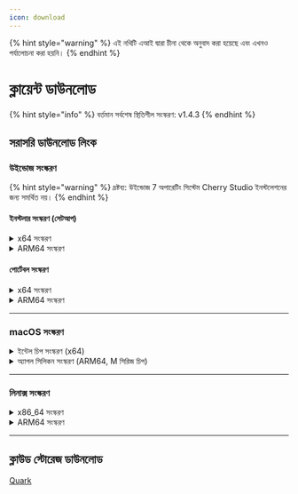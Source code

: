 ```yaml
---
icon: download
---
```


{% hint style="warning" %}
এই নথিটি এআই দ্বারা চীনা থেকে অনুবাদ করা হয়েছে এবং এখনও পর্যালোচনা করা হয়নি।
{% endhint %}

# ক্লায়েন্ট ডাউনলোড

{% hint style="info" %}
বর্তমান সর্বশেষ স্থিতিশীল সংস্করণ: v1.4.3
{% endhint %}

## সরাসরি ডাউনলোড লিংক

### উইন্ডোজ সংস্করণ

{% hint style="warning" %}
দ্রষ্টব্য: উইন্ডোজ 7 অপারেটিং সিস্টেম Cherry Studio ইনস্টলেশনের জন্য সমর্থিত নয়।
{% endhint %}

#### ইনস্টলার সংস্করণ (সেটআপ)

<details>

<summary>x64 সংস্করণ</summary>

প্রধান লিংক:

【[Cherry Studio অফিসিয়াল ওয়েবসাইট](https://cherry-ai.com/download)】 【[GitHub](https://github.com/CherryHQ/cherry-studio/releases/download/v1.4.3/Cherry-Studio-1.4.3-x64-setup.exe)】

বিকল্প লিংক:

【[লিংক 1](https://download-cf.ocoolai.com/https://github.com/CherryHQ/cherry-studio/releases/download/v1.4.3/Cherry-Studio-1.4.3-x64-setup.exe)】 【[লিংক 2](https://download.ocoolai.com/https://github.com/CherryHQ/cherry-studio/releases/download/v1.4.3/Cherry-Studio-1.4.3-x64-setup.exe)】 【[লিংক 3](https://download.ocoolai.online/https://github.com/CherryHQ/cherry-studio/releases/download/v1.4.3/Cherry-Studio-1.4.3-x64-setup.exe)】

</details>

<details>

<summary>ARM64 সংস্করণ</summary>

প্রধান লিংক:

【[Cherry Studio অফিসিয়াল ওয়েবসাইট](https://cherry-ai.com/download)】 【[GitHub](https://github.com/CherryHQ/cherry-studio/releases/download/v1.4.3/Cherry-Studio-1.4.3-arm64-setup.exe)】

বিকল্প লিংক:

【[লিংক 1](https://download-cf.ocoolai.com/https://github.com/CherryHQ/cherry-studio/releases/download/v1.4.3/Cherry-Studio-1.4.3-arm64-setup.exe)】 【[লিংক 2](https://download.ocoolai.com/https://github.com/CherryHQ/cherry-studio/releases/download/v1.4.3/Cherry-Studio-1.4.3-arm64-setup.exe)】 【[লিংক 3](https://download.ocoolai.online/https://github.com/CherryHQ/cherry-studio/releases/download/v1.4.3/Cherry-Studio-1.4.3-arm64-setup.exe)】

</details>

#### পোর্টেবল সংস্করণ

<details>

<summary>x64 সংস্করণ</summary>

প্রধান লিংক:

【[Cherry Studio অফিসিয়াল ওয়েবসাইট](https://cherry-ai.com/download)】 【[GitHub](https://github.com/CherryHQ/cherry-studio/releases/download/v1.4.3/Cherry-Studio-1.4.3-x64-portable.exe)】

বিকল্প লিংক:

【[লিংক 1](https://download-cf.ocoolai.com/https://github.com/CherryHQ/cherry-studio/releases/download/v1.4.3/Cherry-Studio-1.4.3-x64-portable.exe)】 【[লিংক 2](https://download.ocoolai.com/https://github.com/CherryHQ/cherry-studio/releases/download/v1.4.3/Cherry-Studio-1.4.3-x64-portable.exe)】 【[লিংক 3](https://download.ocoolai.online/https://github.com/CherryHQ/cherry-studio/releases/download/v1.4.3/Cherry-Studio-1.4.3-x64-portable.exe)】

</details>

<details>

<summary>ARM64 সংস্করণ</summary>

প্রধান লিংক:

【[Cherry Studio অফিসিয়াল ওয়েবসাইট](https://cherry-ai.com/download)】 【[GitHub](https://github.com/CherryHQ/cherry-studio/releases/download/v1.4.3/Cherry-Studio-1.4.3-arm64-portable.exe)】

বিকল্প লিংক:

【[লিংক 1](https://download-cf.ocoolai.com/https://github.com/CherryHQ/cherry-studio/releases/download/v1.4.3/Cherry-Studio-1.4.3-arm64-portable.exe)】 【[লিংك 2](https://download.ocoolai.com/https://github.com/CherryHQ/cherry-studio/releases/download/v1.4.3/Cherry-Studio-1.4.3-arm64-portable.exe)】 【[লিংক 3](https://download.ocoolai.online/https://github.com/CherryHQ/cherry-studio/releases/download/v1.4.3/Cherry-Studio-1.4.3-arm64-portable.exe)】

</details>

***

### macOS সংস্করণ

<details>

<summary>ইন্টেল চিপ সংস্করণ (x64)</summary>

প্রধান লিংক:

【[Cherry Studio অফিসিয়াল ওয়েবসাইট](https://cherry-ai.com/download)】 【[GitHub](https://github.com/CherryHQ/cherry-studio/releases/download/v1.4.3/Cherry-Studio-1.4.3-x64.dmg)】

বিকল্প লিংক:

【[লিংক 1](https://download-cf.ocoolai.com/https://github.com/CherryHQ/cherry-studio/releases/download/v1.4.3/Cherry-Studio-1.4.3-x64.dmg)】 【[লিংক 2](https://download.ocoolai.com/https://github.com/CherryHQ/cherry-studio/releases/download/v1.4.3/Cherry-Studio-1.4.3-x64.dmg)】 【[লিংক 3](https://download.ocoolai.online/https://github.com/CherryHQ/cherry-studio/releases/download/v1.4.3/Cherry-Studio-1.4.3-x64.dmg)】

</details>

<details>

<summary>অ্যাপল সিলিকন সংস্করণ (ARM64, M সিরিজ চিপ)</summary>

প্রধান লিংক:

【[Cherry Studio অফিসিয়াল ওয়েবসাইট](https://cherry-ai.com/download)】 【[GitHub](https://github.com/CherryHQ/cherry-studio/releases/download/v1.4.3/Cherry-Studio-1.4.3-arm64.dmg)】

বিকল্প লিংক:

【[লিংক 1](https://download-cf.ocoolai.com/https://github.com/CherryHQ/cherry-studio/releases/download/v1.4.3/Cherry-Studio-1.4.3-arm64.dmg)】 【[লিংক 2](https://download.ocoolai.com/https://github.com/CherryHQ/cherry-studio/releases/download/v1.4.3/Cherry-Studio-1.4.3-arm64.dmg)】 【[লিংক 3](https://download.ocoolai.online/https://github.com/CherryHQ/cherry-studio/releases/download/v1.4.3/Cherry-Studio-1.4.3-arm64.dmg)】

</details>

***

### লিনাক্স সংস্করণ

<details>

<summary>x86_64 সংস্করণ</summary>

প্রধান লিংক:

【[Cherry Studio অফিসিয়াল ওয়েবসাইট](https://cherry-ai.com/download)】 【[GitHub](https://github.com/CherryHQ/cherry-studio/releases/download/v1.4.3/Cherry-Studio-1.4.3-x86_64.AppImage)】

বিকল্প লিংক:

【[লিংক 1](https://download-cf.ocoolai.com/https://github.com/CherryHQ/cherry-studio/releases/download/v1.4.3/Cherry-Studio-1.4.3-x86_64.AppImage)】 【[লিংক 2](https://download.ocoolai.com/https://github.com/CherryHQ/cherry-studio/releases/download/v1.4.3/Cherry-Studio-1.4.3-x86_64.AppImage)】 【[লিংক 3](https://download.ocoolai.online/https://github.com/CherryHQ/cherry-studio/releases/download/v1.4.3/Cherry-Studio-1.4.3-x86_64.AppImage)】

</details>

<details>

<summary>ARM64 সংস্করণ</summary>

প্রধান লিংক:

【[Cherry Studio অফিসিয়াল ওয়েবসাইট](https://cherry-ai.com/download)】 【[GitHub](https://github.com/CherryHQ/cherry-studio/releases/download/v1.4.3/Cherry-Studio-1.4.3-arm64.AppImage)】

বিকল্প লিংক:

【[লিংক 1](https://download-cf.ocoolai.com/https://github.com/CherryHQ/cherry-studio/releases/download/v1.4.3/Cherry-Studio-1.4.3-arm64.AppImage)】 【[লিংক 2](https://download.ocoolai.com/https://github.com/CherryHQ/cherry-studio/releases/download/v1.4.3/Cherry-Studio-1.4.3-arm64.AppImage)】 【[লিংক 3](https://download.ocoolai.online/https://github.com/CherryHQ/cherry-studio/releases/download/v1.4.3/Cherry-Studio-1.4.3-arm64-AppImage)】

</details>

***

## ক্লাউড স্টোরেজ ডাউনলোড

[Quark](https://pan.quark.cn/s/c8533a1ec63e#/list/share)